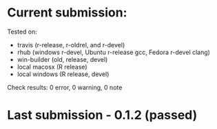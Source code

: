 # Current submission:

Tested on:

* travis (r-release, r-oldrel, and r-devel)
* rhub (windows r-devel, Ubuntu r-release gcc, Fedora r-devel clang)
* win-builder (old, release, devel)
* local macosx (R release)
* local windows (R release, devel)

Check results: 0 error, 0 warning, 0 note


# Last submission - 0.1.2 (passed)

